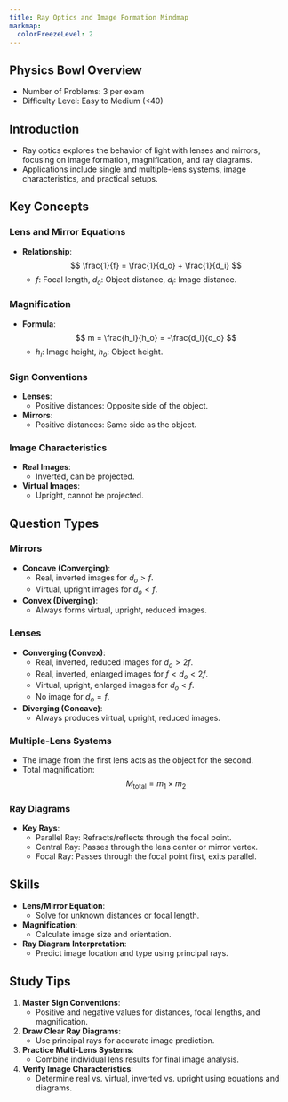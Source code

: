 ```yaml
---
title: Ray Optics and Image Formation Mindmap
markmap:
  colorFreezeLevel: 2
---
```


## Physics Bowl Overview

- Number of Problems: 3 per exam
- Difficulty Level: Easy to Medium (<40)

## Introduction

- Ray optics explores the behavior of light with lenses and mirrors, focusing on image formation, magnification, and ray diagrams.
- Applications include single and multiple-lens systems, image characteristics, and practical setups.

## Key Concepts

### Lens and Mirror Equations
- **Relationship**:
  $$
  \frac{1}{f} = \frac{1}{d_o} + \frac{1}{d_i}
  $$
  - $f$: Focal length, $d_o$: Object distance, $d_i$: Image distance.

### Magnification
- **Formula**:
  $$
  m = \frac{h_i}{h_o} = -\frac{d_i}{d_o}
  $$
  - $h_i$: Image height, $h_o$: Object height.

### Sign Conventions
- **Lenses**:
  - Positive distances: Opposite side of the object.
- **Mirrors**:
  - Positive distances: Same side as the object.

### Image Characteristics
- **Real Images**:
  - Inverted, can be projected.
- **Virtual Images**:
  - Upright, cannot be projected.

## Question Types

### Mirrors
- **Concave (Converging)**:
  - Real, inverted images for $d_o > f$.
  - Virtual, upright images for $d_o < f$.
- **Convex (Diverging)**:
  - Always forms virtual, upright, reduced images.

### Lenses
- **Converging (Convex)**:
  - Real, inverted, reduced images for $d_o > 2f$.
  - Real, inverted, enlarged images for $f < d_o < 2f$.
  - Virtual, upright, enlarged images for $d_o < f$.
  - No image for $d_o = f$.
- **Diverging (Concave)**:
  - Always produces virtual, upright, reduced images.

### Multiple-Lens Systems
- The image from the first lens acts as the object for the second.
- Total magnification:
  $$
  M_{\text{total}} = m_1 \times m_2
  $$

### Ray Diagrams
- **Key Rays**:
  - Parallel Ray: Refracts/reflects through the focal point.
  - Central Ray: Passes through the lens center or mirror vertex.
  - Focal Ray: Passes through the focal point first, exits parallel.

## Skills

- **Lens/Mirror Equation**:
  - Solve for unknown distances or focal length.
- **Magnification**:
  - Calculate image size and orientation.
- **Ray Diagram Interpretation**:
  - Predict image location and type using principal rays.

## Study Tips

1. **Master Sign Conventions**:
   - Positive and negative values for distances, focal lengths, and magnification.
2. **Draw Clear Ray Diagrams**:
   - Use principal rays for accurate image prediction.
3. **Practice Multi-Lens Systems**:
   - Combine individual lens results for final image analysis.
4. **Verify Image Characteristics**:
   - Determine real vs. virtual, inverted vs. upright using equations and diagrams.

